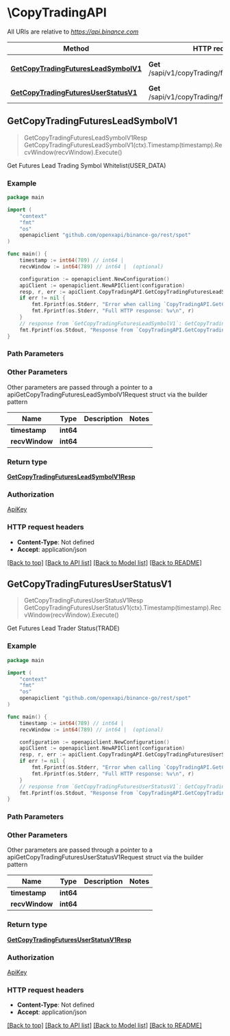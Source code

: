 # \CopyTradingAPI

All URIs are relative to *https://api.binance.com*

Method | HTTP request | Description
------------- | ------------- | -------------
[**GetCopyTradingFuturesLeadSymbolV1**](CopyTradingAPI.md#GetCopyTradingFuturesLeadSymbolV1) | **Get** /sapi/v1/copyTrading/futures/leadSymbol | Get Futures Lead Trading Symbol Whitelist(USER_DATA)
[**GetCopyTradingFuturesUserStatusV1**](CopyTradingAPI.md#GetCopyTradingFuturesUserStatusV1) | **Get** /sapi/v1/copyTrading/futures/userStatus | Get Futures Lead Trader Status(TRADE)



## GetCopyTradingFuturesLeadSymbolV1

> GetCopyTradingFuturesLeadSymbolV1Resp GetCopyTradingFuturesLeadSymbolV1(ctx).Timestamp(timestamp).RecvWindow(recvWindow).Execute()

Get Futures Lead Trading Symbol Whitelist(USER_DATA)



### Example

```go
package main

import (
	"context"
	"fmt"
	"os"
	openapiclient "github.com/openxapi/binance-go/rest/spot"
)

func main() {
	timestamp := int64(789) // int64 | 
	recvWindow := int64(789) // int64 |  (optional)

	configuration := openapiclient.NewConfiguration()
	apiClient := openapiclient.NewAPIClient(configuration)
	resp, r, err := apiClient.CopyTradingAPI.GetCopyTradingFuturesLeadSymbolV1(context.Background()).Timestamp(timestamp).RecvWindow(recvWindow).Execute()
	if err != nil {
		fmt.Fprintf(os.Stderr, "Error when calling `CopyTradingAPI.GetCopyTradingFuturesLeadSymbolV1``: %v\n", err)
		fmt.Fprintf(os.Stderr, "Full HTTP response: %v\n", r)
	}
	// response from `GetCopyTradingFuturesLeadSymbolV1`: GetCopyTradingFuturesLeadSymbolV1Resp
	fmt.Fprintf(os.Stdout, "Response from `CopyTradingAPI.GetCopyTradingFuturesLeadSymbolV1`: %v\n", resp)
}
```

### Path Parameters



### Other Parameters

Other parameters are passed through a pointer to a apiGetCopyTradingFuturesLeadSymbolV1Request struct via the builder pattern


Name | Type | Description  | Notes
------------- | ------------- | ------------- | -------------
 **timestamp** | **int64** |  | 
 **recvWindow** | **int64** |  | 

### Return type

[**GetCopyTradingFuturesLeadSymbolV1Resp**](GetCopyTradingFuturesLeadSymbolV1Resp.md)

### Authorization

[ApiKey](../README.md#ApiKey)

### HTTP request headers

- **Content-Type**: Not defined
- **Accept**: application/json

[[Back to top]](#) [[Back to API list]](../README.md#documentation-for-api-endpoints)
[[Back to Model list]](../README.md#documentation-for-models)
[[Back to README]](../README.md)


## GetCopyTradingFuturesUserStatusV1

> GetCopyTradingFuturesUserStatusV1Resp GetCopyTradingFuturesUserStatusV1(ctx).Timestamp(timestamp).RecvWindow(recvWindow).Execute()

Get Futures Lead Trader Status(TRADE)



### Example

```go
package main

import (
	"context"
	"fmt"
	"os"
	openapiclient "github.com/openxapi/binance-go/rest/spot"
)

func main() {
	timestamp := int64(789) // int64 | 
	recvWindow := int64(789) // int64 |  (optional)

	configuration := openapiclient.NewConfiguration()
	apiClient := openapiclient.NewAPIClient(configuration)
	resp, r, err := apiClient.CopyTradingAPI.GetCopyTradingFuturesUserStatusV1(context.Background()).Timestamp(timestamp).RecvWindow(recvWindow).Execute()
	if err != nil {
		fmt.Fprintf(os.Stderr, "Error when calling `CopyTradingAPI.GetCopyTradingFuturesUserStatusV1``: %v\n", err)
		fmt.Fprintf(os.Stderr, "Full HTTP response: %v\n", r)
	}
	// response from `GetCopyTradingFuturesUserStatusV1`: GetCopyTradingFuturesUserStatusV1Resp
	fmt.Fprintf(os.Stdout, "Response from `CopyTradingAPI.GetCopyTradingFuturesUserStatusV1`: %v\n", resp)
}
```

### Path Parameters



### Other Parameters

Other parameters are passed through a pointer to a apiGetCopyTradingFuturesUserStatusV1Request struct via the builder pattern


Name | Type | Description  | Notes
------------- | ------------- | ------------- | -------------
 **timestamp** | **int64** |  | 
 **recvWindow** | **int64** |  | 

### Return type

[**GetCopyTradingFuturesUserStatusV1Resp**](GetCopyTradingFuturesUserStatusV1Resp.md)

### Authorization

[ApiKey](../README.md#ApiKey)

### HTTP request headers

- **Content-Type**: Not defined
- **Accept**: application/json

[[Back to top]](#) [[Back to API list]](../README.md#documentation-for-api-endpoints)
[[Back to Model list]](../README.md#documentation-for-models)
[[Back to README]](../README.md)

